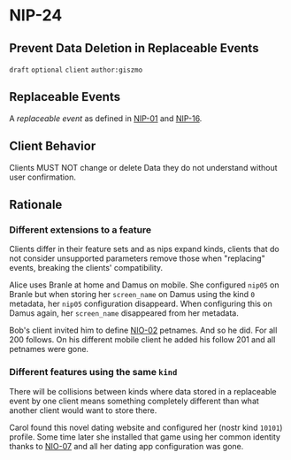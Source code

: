 NIP-24
======

Prevent Data Deletion in Replaceable Events
-------------------------------------------

`draft` `optional` `client` `author:giszmo`

## Replaceable Events

A *replaceable event* as defined in [NIP-01](01.md) and [NIP-16](16.md).

## Client Behavior

Clients MUST NOT change or delete Data they do not understand without user
confirmation.

Rationale
---------

### Different extensions to a feature

Clients differ in their feature sets and as nips expand kinds, clients that do
not consider unsupported parameters remove those when "replacing" events,
breaking the clients' compatibility.

Alice uses Branle at home and Damus on mobile. She configured `nip05` on Branle
but when storing her `screen_name` on Damus using the kind `0` metadata, her
`nip05` configuration disappeard. When configuring this on Damus again, her
`screen_name` disappeared from her metadata.

Bob's client invited him to define [NIO-02](02.md) petnames. And so he did. For
all 200 follows. On his different mobile client he added his follow 201 and all
petnames were gone.

### Different features using the same `kind`

There will be collisions between kinds where data stored in a replaceable event
by one client means something completely different than what another client
would want to store there.

Carol found this novel dating website and configured her (nostr kind `10101`)
profile. Some time later she installed that game using her common identity
thanks to [NIO-07](07.md) and all her dating app configuration was gone.

